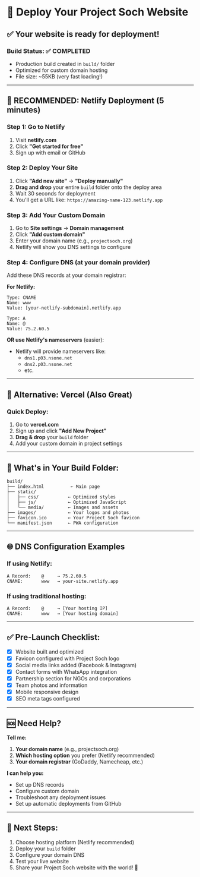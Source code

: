 # 🚀 Deploy Your Project Soch Website

## ✅ Your website is ready for deployment!

### Build Status: ✅ COMPLETED
- Production build created in `build/` folder
- Optimized for custom domain hosting
- File size: ~55KB (very fast loading!)

---

## 🌟 RECOMMENDED: Netlify Deployment (5 minutes)

### Step 1: Go to Netlify
1. Visit **netlify.com**
2. Click **"Get started for free"**
3. Sign up with email or GitHub

### Step 2: Deploy Your Site
1. Click **"Add new site"** → **"Deploy manually"**
2. **Drag and drop** your entire `build` folder onto the deploy area
3. Wait 30 seconds for deployment
4. You'll get a URL like: `https://amazing-name-123.netlify.app`

### Step 3: Add Your Custom Domain
1. Go to **Site settings** → **Domain management**
2. Click **"Add custom domain"**
3. Enter your domain name (e.g., `projectsoch.org`)
4. Netlify will show you DNS settings to configure

### Step 4: Configure DNS (at your domain provider)
Add these DNS records at your domain registrar:

**For Netlify:**
```
Type: CNAME
Name: www
Value: [your-netlify-subdomain].netlify.app

Type: A
Name: @
Value: 75.2.60.5
```

**OR use Netlify's nameservers** (easier):
- Netlify will provide nameservers like:
  - `dns1.p03.nsone.net`
  - `dns2.p03.nsone.net`
  - etc.

---

## 🔄 Alternative: Vercel (Also Great)

### Quick Deploy:
1. Go to **vercel.com**
2. Sign up and click **"Add New Project"**
3. **Drag & drop** your `build` folder
4. Add your custom domain in project settings

---

## 📁 What's in Your Build Folder:
```
build/
├── index.html          ← Main page
├── static/
│   ├── css/           ← Optimized styles
│   ├── js/            ← Optimized JavaScript
│   └── media/         ← Images and assets
├── images/            ← Your logos and photos
├── favicon.ico        ← Your Project Soch favicon
└── manifest.json      ← PWA configuration
```

---

## 🌐 DNS Configuration Examples

### If using Netlify:
```
A Record:    @     → 75.2.60.5
CNAME:       www   → your-site.netlify.app
```

### If using traditional hosting:
```
A Record:    @     → [Your hosting IP]
CNAME:       www   → [Your hosting domain]
```

---

## ✅ Pre-Launch Checklist:
- [x] Website built and optimized
- [x] Favicon configured with Project Soch logo
- [x] Social media links added (Facebook & Instagram)
- [x] Contact forms with WhatsApp integration
- [x] Partnership section for NGOs and corporations
- [x] Team photos and information
- [x] Mobile responsive design
- [x] SEO meta tags configured

---

## 🆘 Need Help?

**Tell me:**
1. **Your domain name** (e.g., projectsoch.org)
2. **Which hosting option** you prefer (Netlify recommended)
3. **Your domain registrar** (GoDaddy, Namecheap, etc.)

**I can help you:**
- Set up DNS records
- Configure custom domain
- Troubleshoot any deployment issues
- Set up automatic deployments from GitHub

---

## 🎯 Next Steps:
1. Choose hosting platform (Netlify recommended)
2. Deploy your `build` folder
3. Configure your domain DNS
4. Test your live website
5. Share your Project Soch website with the world! 🌟
